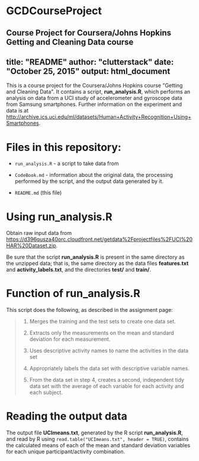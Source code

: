# GCDCourseProject
Course Project for Coursera/Johns Hopkins Getting and Cleaning Data course
---
title: "README"
author: "clutterstack"
date: "October 25, 2015"
output: html_document
---
This is a course project for the Coursera/Johns Hopkins course "Getting and Cleaning Data". It contains a script, **run_analysis.R**, which performs an analysis on data from a UCI study of accelerometer and gyroscope data from Samsung smartphones. Further information on the experiment and data is at <http://archive.ics.uci.edu/ml/datasets/Human+Activity+Recognition+Using+Smartphones>.

# Files in this repository:

* ```run_analysis.R``` - a script to take data from 

* ```CodeBook.md``` - information about the original data, the processing performed by the script, and the output data generated by it.

* ```README.md``` (this file)

# Using **run_analysis.R**

Obtain raw input data from
<https://d396qusza40orc.cloudfront.net/getdata%2Fprojectfiles%2FUCI%20HAR%20Dataset.zip>.

Be sure that the script **run_analysis.R** is present in the same directory as the unzipped data; that is, the same directory as the data files **features.txt** and **activity\_labels.txt**, and the directories **test/** and **train/**.

# Function of **run_analysis.R**

This script does the following, as described in the assignment page:

> 1. Merges the training and the test sets to create one data set.
>
> 2. Extracts only the measurements on the mean and standard deviation for each measurement. 
>
> 3. Uses descriptive activity names to name the activities in the data set
>
> 4. Appropriately labels the data set with descriptive variable names. 
>
> 5. From the data set in step 4, creates a second, independent tidy data set with the average of each variable for each activity  and each subject.

# Reading the output data

The output file **UCImeans.txt**, generated by the R script **run_analysis.R**, and read by R using ```read.table("UCImeans.txt", header = TRUE)```, contains the calculated means of each of the mean and standard deviation variables for each unique participant/activity combination.
